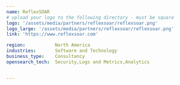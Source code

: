 ```yaml
---
name: ReflexSOAR
# upload your logo to the following directory - must be square
logo: '/assets/media/partners/reflexsoar/reflexsoar.png'
logo_large: '/assets/media/partners/reflexsoar/reflexsoar.png'
link: 'https://www.reflexsoar.com'

region:           North America
industries:       Software and Technology
business_type:    Consultancy
opensearch_tech:  Security,Logs and Metrics,Analytics


---
```

